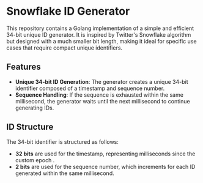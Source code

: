# Snowflake ID Generator

This repository contains a Golang implementation of a simple and efficient 34-bit unique ID generator. It is inspired by Twitter's Snowflake algorithm but designed with a much smaller bit length, making it ideal for specific use cases that require compact unique identifiers.

## Features

- **Unique 34-bit ID Generation**: The generator creates a unique 34-bit identifier composed of a timestamp and sequence number.
- **Sequence Handling**: If the sequence is exhausted within the same millisecond, the generator waits until the next millisecond to continue generating IDs.

## ID Structure

The 34-bit identifier is structured as follows:

- **32 bits** are used for the timestamp, representing milliseconds since the custom epoch .
- **2 bits** are used for the sequence number, which increments for each ID generated within the same millisecond.
